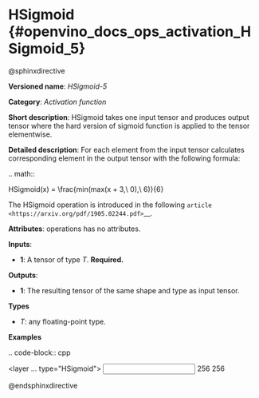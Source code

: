 # HSigmoid {#openvino_docs_ops_activation_HSigmoid_5}

@sphinxdirective

**Versioned name**: *HSigmoid-5*

**Category**: *Activation function*

**Short description**: HSigmoid takes one input tensor and produces output tensor where the hard version of sigmoid function is applied to the tensor elementwise.

**Detailed description**: For each element from the input tensor calculates corresponding
element in the output tensor with the following formula:

.. math::

   HSigmoid(x) = \frac{min(max(x + 3,\ 0),\ 6)}{6}


The HSigmoid operation is introduced in the following `article <https://arxiv.org/pdf/1905.02244.pdf>`__.

**Attributes**: operations has no attributes.

**Inputs**:

* **1**: A tensor of type *T*. **Required.**

**Outputs**:

* **1**: The resulting tensor of the same shape and type as input tensor.

**Types**

* *T*: any floating-point type.

**Examples**

.. code-block:: cpp

   <layer ... type="HSigmoid">
       <input>
           <port id="0">
               <dim>256</dim>
           </port>
       </input>
       <output>
           <port id="1">
               <dim>256</dim>
           </port>
       </output>
   </layer>

@endsphinxdirective

